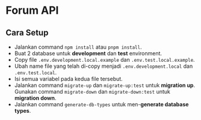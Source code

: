 # Forum API

## Cara Setup

- Jalankan command `npm install` atau `pnpm install`.
- Buat 2 database untuk **development** dan **test** environment.
- Copy file `.env.development.local.example` dan `.env.test.local.example`.
- Ubah name file yang telah di-copy menjadi `.env.development.local` dan `.env.test.local`.
- Isi semua variabel pada kedua file tersebut.
- Jalankan command `migrate-up` dan `migrate-up:test` untuk **migration up**. Gunakan command `migrate-down` dan `migrate-down:test` untuk **migration down**.
- Jalankan command `generate-db-types` untuk men-**generate database types**.

